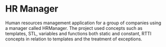 # HR Manager

Human resources management application for a group of companies using a manager called HRManager.
The project used concepts such as templates, STL, variables and functions both static and constant, RTTI concepts in relation to templates and the treatment of exceptions.
